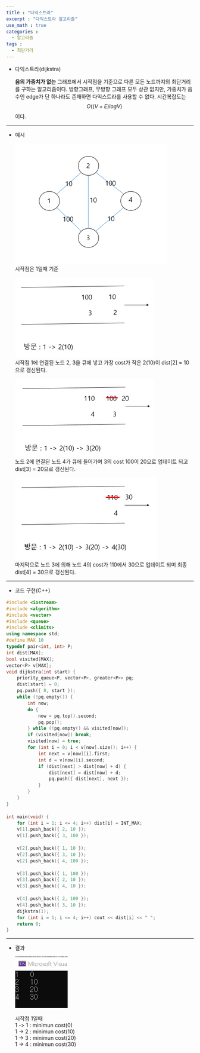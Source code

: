 ```yaml
---
title : "다익스트라"
excerpt : "다익스트라 알고리즘"
use_math : true
categories :
  - 알고리즘
tags :
  - 최단거리
---
```


- 다익스트라(dijkstra)

  **음의 가중치가 없는** 그래프에서 시작점을 기준으로 다른 모든 노드까지의 최단거리를 구하는 알고리즘이다. 방향그래프, 무방향 그래프 모두 상관 없지만, 가중치가 음수인 edge가 단 하나라도 존재하면 다익스트라를 사용할 수 없다. 시간복잡도는 $$O((V+E)logV)$$이다.   


---

- 예시

  ![](/assets/images/다익스트라.png)  
  시작점은 1일때 기준

  ![](/assets/images/다익2.png)  
  시작점 1에 연결된 노드 2, 3을 큐에 넣고 가장 cost가 작은 2(10)이 dist[2] = 10으로 갱신된다.

  ![](/assets/images/다익3.png)   
  노드 2에 연결된 노드 4가 큐에 들어가며 3의 cost 100이 20으로 업데이트 되고 dist[3] = 20으로 갱신된다.

  ![](/assets/images/다익4.png)   
  마지막으로 노드 3에 의해 노드 4의 cost가 110에서 30으로 업데이트 되며 최종 dist[4] = 30으로 갱신된다.
  
---

- 코드 구현(C++)      

```cpp  
#include <iostream>
#include <algorithm>
#include <vector>
#include <queue>
#include <climits>
using namespace std;
#define MAX 10
typedef pair<int, int> P;
int dist[MAX];
bool visited[MAX];
vector<P> v[MAX];
void dijkstra(int start) {
	priority_queue<P, vector<P>, greater<P>> pq;
	dist[start] = 0;
	pq.push({ 0, start });
	while (!pq.empty()) {
		int now;
		do {
			now = pq.top().second;
			pq.pop();
		} while (!pq.empty() && visited[now]);
		if (visited[now]) break;
		visited[now] = true;
		for (int i = 0; i < v[now].size(); i++) {
			int next = v[now][i].first;
			int d = v[now][i].second;
			if (dist[next] > dist[now] + d) {
				dist[next] = dist[now] + d;
				pq.push({ dist[next], next });
			}
		}
	}
}

int main(void) {
	for (int i = 1; i <= 4; i++) dist[i] = INT_MAX;
	v[1].push_back({ 2, 10 });
	v[1].push_back({ 3, 100 });

	v[2].push_back({ 1, 10 });
	v[2].push_back({ 3, 10 });
	v[2].push_back({ 4, 100 });

	v[3].push_back({ 1, 100 });
	v[3].push_back({ 2, 10 });
	v[3].push_back({ 4, 10 });

	v[4].push_back({ 2, 100 });
	v[4].push_back({ 3, 10 });
	dijkstra(1);
	for (int i = 1; i <= 4; i++) cout << dist[i] << " ";
	return 0;
}
```  

---

- 결과  

  ![](/assets/images/다익결과.png)

  시작점 1일때   
  1 -> 1 : minimun cost(0)  
  1 -> 2 : minimun cost(10)  
  1 -> 3 : minimun cost(20)   
  1 -> 4 : minimun cost(30)  
